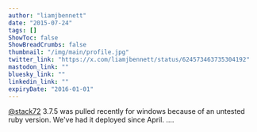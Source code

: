 ```yaml
---
author: "liamjbennett"
date: "2015-07-24"
tags: []
ShowToc: false
ShowBreadCrumbs: false
thumbnail: "/img/main/profile.jpg"
twitter_link: "https://x.com/liamjbennett/status/624573463735304192"
mastodon_link: ""
bluesky_link: ""
linkedin_link: ""
expiryDate: "2016-01-01"
---
```


[@stack72](https://x.com/stack72) 3.7.5 was pulled recently for windows because of an untested ruby version. We've had it deployed since April. ....

